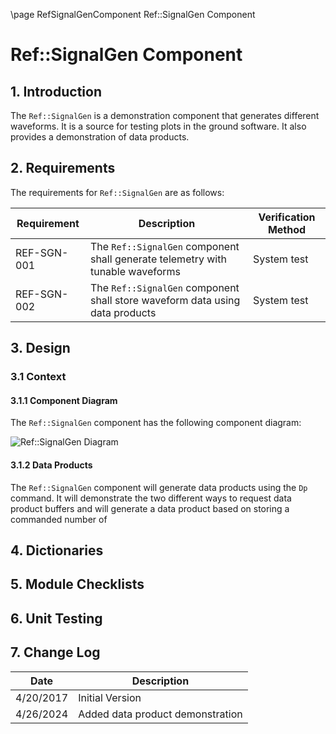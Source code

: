 \page RefSignalGenComponent Ref::SignalGen Component
# Ref::SignalGen Component

## 1. Introduction

The `Ref::SignalGen` is a demonstration component that generates different waveforms. It is a source for testing plots in the ground software. It also provides a demonstration of data products.

## 2. Requirements

The requirements for `Ref::SignalGen` are as follows:

Requirement | Description | Verification Method
----------- | ----------- | -------------------
REF-SGN-001 | The `Ref::SignalGen` component shall generate telemetry with tunable waveforms | System test
REF-SGN-002 | The `Ref::SignalGen` component shall store waveform data using data products | System test

## 3. Design

### 3.1 Context

#### 3.1.1 Component Diagram

The `Ref::SignalGen` component has the following component diagram:

![`Ref::SignalGen` Diagram](img/SignalGenBDD.jpg "Ref::SignalGen")

#### 3.1.2 Data Products

The `Ref::SignalGen` component will generate data products using the `Dp` command.
It will demonstrate the two different ways to request data product buffers and will generate
a data product based on storing a commanded number of 

## 4. Dictionaries

## 5. Module Checklists

## 6. Unit Testing

## 7. Change Log

Date | Description
---- | -----------
4/20/2017 | Initial Version
4/26/2024 | Added data product demonstration




